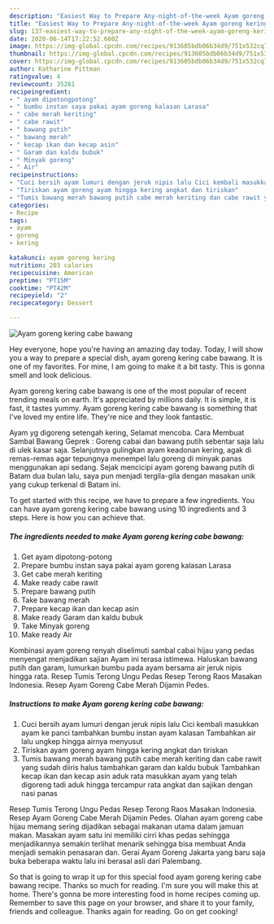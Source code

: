 ```yaml
---
description: "Easiest Way to Prepare Any-night-of-the-week Ayam goreng kering cabe bawang"
title: "Easiest Way to Prepare Any-night-of-the-week Ayam goreng kering cabe bawang"
slug: 137-easiest-way-to-prepare-any-night-of-the-week-ayam-goreng-kering-cabe-bawang
date: 2020-06-14T17:22:52.680Z
image: https://img-global.cpcdn.com/recipes/913605bdb06b34d9/751x532cq70/ayam-goreng-kering-cabe-bawang-foto-resep-utama.jpg
thumbnail: https://img-global.cpcdn.com/recipes/913605bdb06b34d9/751x532cq70/ayam-goreng-kering-cabe-bawang-foto-resep-utama.jpg
cover: https://img-global.cpcdn.com/recipes/913605bdb06b34d9/751x532cq70/ayam-goreng-kering-cabe-bawang-foto-resep-utama.jpg
author: Katharine Pittman
ratingvalue: 4
reviewcount: 35281
recipeingredient:
- " ayam dipotongpotong"
- " bumbu instan saya pakai ayam goreng kalasan Larasa"
- " cabe merah keriting"
- " cabe rawit"
- " bawang putih"
- " bawang merah"
- " kecap ikan dan kecap asin"
- " Garam dan kaldu bubuk"
- " Minyak goreng"
- " Air"
recipeinstructions:
- "Cuci bersih ayam lumuri dengan jeruk nipis lalu Cici kembali masukkan ayam ke panci tambahkan bumbu instan ayam kalasan Tambahkan air lalu ungkep hingga airnya menyusut"
- "Tiriskan ayam goreng ayam hingga kering angkat dan tiriskan"
- "Tumis bawang merah bawang putih cabe merah keriting dan cabe rawit yang sudah diiris halus tambahkan garam dan kaldu bubuk Tambahkan kecap ikan dan kecap asin aduk rata masukkan ayam yang telah digoreng tadi aduk hingga tercampur rata angkat dan sajikan dengan nasi panas"
categories:
- Recipe
tags:
- ayam
- goreng
- kering

katakunci: ayam goreng kering 
nutrition: 203 calories
recipecuisine: American
preptime: "PT15M"
cooktime: "PT42M"
recipeyield: "2"
recipecategory: Dessert

---
```



![Ayam goreng kering cabe bawang](https://img-global.cpcdn.com/recipes/913605bdb06b34d9/751x532cq70/ayam-goreng-kering-cabe-bawang-foto-resep-utama.jpg)

Hey everyone, hope you're having an amazing day today. Today, I will show you a way to prepare a special dish, ayam goreng kering cabe bawang. It is one of my favorites. For mine, I am going to make it a bit tasty. This is gonna smell and look delicious.

Ayam goreng kering cabe bawang is one of the most popular of recent trending meals on earth. It's appreciated by millions daily. It is simple, it is fast, it tastes yummy. Ayam goreng kering cabe bawang is something that I've loved my entire life. They're nice and they look fantastic.

Ayam yg digoreng setengah kering, Selamat mencoba. Cara Membuat Sambal Bawang Geprek : Goreng cabai dan bawang putih sebentar saja lalu di ulek kasar saja. Selanjutnya gulingkan ayam keadonan kering, agak di remas-remas agar tepungnya menempel lalu goreng di minyak panas menggunakan api sedang. Sejak mencicipi ayam goreng bawang putih di Batam dua bulan lalu, saya pun menjadi tergila-gila dengan masakan unik yang cukup terkenal di Batam ini.


To get started with this recipe, we have to prepare a few ingredients. You can have ayam goreng kering cabe bawang using 10 ingredients and 3 steps. Here is how you can achieve that.

<!--inarticleads1-->

##### The ingredients needed to make Ayam goreng kering cabe bawang:

1. Get  ayam dipotong-potong
1. Prepare  bumbu instan saya pakai ayam goreng kalasan Larasa
1. Get  cabe merah keriting
1. Make ready  cabe rawit
1. Prepare  bawang putih
1. Take  bawang merah
1. Prepare  kecap ikan dan kecap asin
1. Make ready  Garam dan kaldu bubuk
1. Take  Minyak goreng
1. Make ready  Air


Kombinasi ayam goreng renyah diselimuti sambal cabai hijau yang pedas menyengat menjadikan sajian Ayam ini terasa istimewa. Haluskan bawang putih dan garam, lumurkan bumbu pada ayam bersama air jeruk nipis hingga rata. Resep Tumis Terong Ungu Pedas Resep Terong Raos Masakan Indonesia. Resep Ayam Goreng Cabe Merah Dijamin Pedes. 

<!--inarticleads2-->

##### Instructions to make Ayam goreng kering cabe bawang:

1. Cuci bersih ayam lumuri dengan jeruk nipis lalu Cici kembali masukkan ayam ke panci tambahkan bumbu instan ayam kalasan Tambahkan air lalu ungkep hingga airnya menyusut
1. Tiriskan ayam goreng ayam hingga kering angkat dan tiriskan
1. Tumis bawang merah bawang putih cabe merah keriting dan cabe rawit yang sudah diiris halus tambahkan garam dan kaldu bubuk Tambahkan kecap ikan dan kecap asin aduk rata masukkan ayam yang telah digoreng tadi aduk hingga tercampur rata angkat dan sajikan dengan nasi panas


Resep Tumis Terong Ungu Pedas Resep Terong Raos Masakan Indonesia. Resep Ayam Goreng Cabe Merah Dijamin Pedes. Olahan ayam goreng cabe hijau memang sering dijadikan sebagai makanan utama dalam jamuan makan. Masakan ayam satu ini memiliki cirri khas pedas sehingga menjadikannya semakin terlihat menarik sehingga bisa membuat Anda menjadi semakin penasaran dan. Gerai Ayam Goreng Jakarta yang baru saja buka beberapa waktu lalu ini berasal asli dari Palembang. 

So that is going to wrap it up for this special food ayam goreng kering cabe bawang recipe. Thanks so much for reading. I'm sure you will make this at home. There's gonna be more interesting food in home recipes coming up. Remember to save this page on your browser, and share it to your family, friends and colleague. Thanks again for reading. Go on get cooking!

